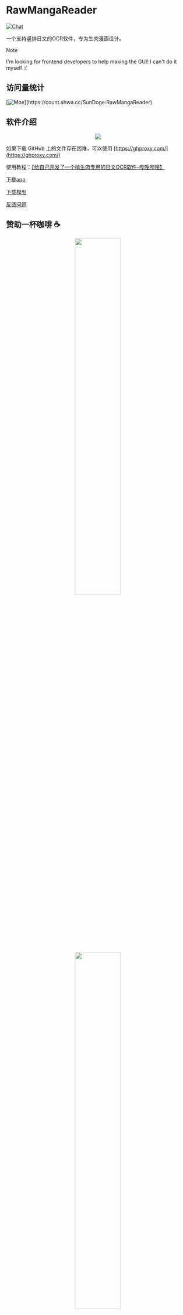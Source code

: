 # RawMangaReader

[![Chat](https://img.shields.io/discord/1392350820049359082?logo=discord&style=flat-square)](https://discord.gg/Xx9ENErjfq)

一个支持竖排日文的OCR软件，专为生肉漫画设计。

> [!NOTE]
> I'm looking for frontend developers to help making the GUI! I can't do it myself :(

## 访问量统计

[![Moe](https://count.ahwa.cc/SunDoge:RawMangaReader?)](https://count.ahwa.cc/SunDoge:RawMangaReader)

## 软件介绍

<p align="center">
    <img src="https://github.com/SunDoge/RawMangaReader/assets/16167062/dd913e44-b884-4939-a3cf-cf8d199b9d57" />
</p>

如果下载 GitHub 上的文件存在困难，可以使用 [https://ghproxy.com/](https://ghproxy.com/)

使用教程：[【给自己开发了一个啃生肉专用的日文OCR软件-哔哩哔哩】](https://b23.tv/EFDIRNE)

[下载app](https://github.com/SunDoge/RawMangaReader/releases/latest)

[下载模型](https://huggingface.co/SunDoge/raw-manga-reader-model/tree/main)

[反馈问题](https://github.com/SunDoge/RawMangaReader/issues)

## 赞助一杯咖啡 ☕

<p align="center">
    <img src="https://github.com/SunDoge/RawMangaReader/assets/16167062/c82a55ae-3612-4898-ad91-859983988a34" width=50% />
    <img src="https://github.com/user-attachments/assets/261ab48f-04d9-47fa-86d1-dbae2acf78f4" width=50% />
</p>
